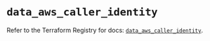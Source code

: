 # `data_aws_caller_identity`

Refer to the Terraform Registry for docs: [`data_aws_caller_identity`](https://registry.terraform.io/providers/hashicorp/aws/6.7.0/docs/data-sources/caller_identity).
